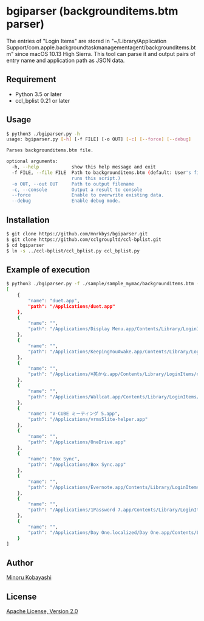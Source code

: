 # bgiparser (backgrounditems.btm parser)

The entries of "Login Items" are stored in "~/Library/Application Support/com.apple.backgroundtaskmanagementagent/backgrounditems.btm" since macOS 10.13 High Sierra. This tool can parse it and output pairs of entry name and application path as JSON data.

## Requirement

- Python 3.5 or later
- ccl_bplist 0.21 or later

## Usage

```bash
$ python3 ./bgiparser.py -h
usage: bgiparser.py [-h] [-f FILE] [-o OUT] [-c] [--force] [--debug]

Parses backgrounditems.btm file.

optional arguments:
  -h, --help            show this help message and exit
  -f FILE, --file FILE  Path to backgrounditems.btm (default: User's file that
                        runs this script.)
  -o OUT, --out OUT     Path to output filename
  -c, --console         Output a result to console
  --force               Enable to overwrite existing data.
  --debug               Enable debug mode.
```

## Installation

```bash
$ git clone https://github.com/mnrkbys/bgiparser.git
$ git clone https://github.com/cclgroupltd/ccl-bplist.git
$ cd bgiparser
$ ln -s ../ccl-bplist/ccl_bplist.py ccl_bplist.py
```

## Example of execution

```bash
$ python3 ./bgiparser.py -f ./sample/sample_mymac/backgrounditems.btm -c
[
    {
        "name": "duet.app",
        "path": "/Applications/duet.app"
    },
    {
        "name": "",
        "path": "/Applications/Display Menu.app/Contents/Library/LoginItems/Display Menu Helper.app"
    },
    {
        "name": "",
        "path": "/Applications/KeepingYouAwake.app/Contents/Library/LoginItems/KeepingYouAwake Launcher.app"
    },
    {
        "name": "",
        "path": "/Applications/⌘英かな.app/Contents/Library/LoginItems/cmd-eikana-helper.app"
    },
    {
        "name": "",
        "path": "/Applications/Wallcat.app/Contents/Library/LoginItems/StartAtLoginHelperApp.app"
    },
    {
        "name": "V-CUBE ミーティング 5.app",
        "path": "/Applications/vrms5lite-helper.app"
    },
    {
        "name": "",
        "path": "/Applications/OneDrive.app"
    },
    {
        "name": "Box Sync",
        "path": "/Applications/Box Sync.app"
    },
    {
        "name": "",
        "path": "/Applications/Evernote.app/Contents/Library/LoginItems/EvernoteHelper.app"
    },
    {
        "name": "",
        "path": "/Applications/1Password 7.app/Contents/Library/LoginItems/1Password Launcher.app"
    },
    {
        "name": "",
        "path": "/Applications/Day One.localized/Day One.app/Contents/Library/LoginItems/Day One Helper.app"
    }
]
```

## Author

[Minoru Kobayashi](https://twitter.com/unkn0wnbit)

## License

[Apache License, Version 2.0](http://www.apache.org/licenses/LICENSE-2.0)
